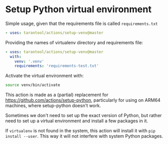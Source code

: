 # Setup Python virtual environment

Simple usage, given that the requirements file is called `requirements.txt`

```yaml
- uses: tarantool/actions/setup-venv@master
```

Providing the names of virtualenv directory and requirements file:

```yaml
- uses: tarantool/actions/setup-venv@master
  with:
    venv: '.venv'
    requirements: 'requirements-test.txt'
```

Activate the virtual environment with:

```bash
source venv/bin/activate
```

This action is made as a (partial) replacement for
https://github.com/actions/setup-python,
particularly for using on ARM64 machines, where setup-python doesn't work.

Sometimes we don't need to set up the exact version of Python, but rather
need to set up a virtual environment and install a few packages in it.

If `virtualenv` is not found in the system, this action will install it
with `pip install --user`. This way it will not interfere with
system Python packages.
